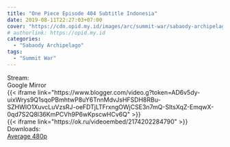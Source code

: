 ```yaml
---
title: "One Piece Episode 404 Subtitle Indonesia"
date: 2019-08-11T22:27:03+07:00
cover: "https://cdn.opid.my.id/images/arc/summit-war/sabaody-archipelago.webp" # Optional, cover
# authorlink: https://opid.my.id
categories:
  - "Sabaody Archipelago"
tags:
  - "Summit War"
---
```

<div class="ui menu violet borderless inverted">
  <div class="header item active">
        Stream:
    </div>
  <a class="active item" data-tab="google">
    <i class="google drive icon"></i> Google
  </a>
  <a class="item nounderline" data-tab="mirror">
    <i class="odnoklassniki icon"></i> Mirror
  </a>
</div>
<div class="ui bottom attached tab segment active" style="border:0 !important;" data-tab="google">
{{< iframe link="https://www.blogger.com/video.g?token=AD6v5dy-uixWrys9Q1sqoPBmhtwP8uY6TnnMdvJsHFSDH8RBu-SZHWIO1XuvcLuVzsRJ-oeFDTjLTFrxngOWjCSE3n7mQ-SItsXqZ-EmqwX-0qd7S2Q8l36KmPCVh9P6wKpscwHCv6Q" >}}
</div>
<div class="ui bottom attached tab segment" style="border:0 !important;" data-tab="mirror">
{{< iframe link="https://ok.ru/videoembed/2174202284790" >}}
</div>
<div class="ui menu violet borderless inverted">
  <div class="header item active">
        Downloads:
    </div>
  <a class="item nounderline" href="https://ouo.io/eCsYQd" target="_blank" rel="dofollow"><i class="google drive icon"></i>
    Average 480p</a>
</div>